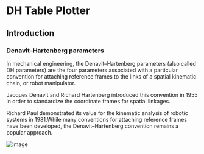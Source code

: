 # DH Table Plotter
## Introduction
### Denavit–Hartenberg parameters

In mechanical engineering, the Denavit–Hartenberg parameters (also called DH parameters) are the four parameters associated with a particular convention for attaching reference frames to the links of a spatial kinematic chain, or robot manipulator.

Jacques Denavit and Richard Hartenberg introduced this convention in 1955 in order to standardize the coordinate frames for spatial linkages.

Richard Paul demonstrated its value for the kinematic analysis of robotic systems in 1981.While many conventions for attaching reference frames have been developed, the Denavit–Hartenberg convention remains a popular approach. 

![image](https://user-images.githubusercontent.com/82207640/126151173-70e1020b-ab4b-4c85-839f-896152847a36.png)
 

